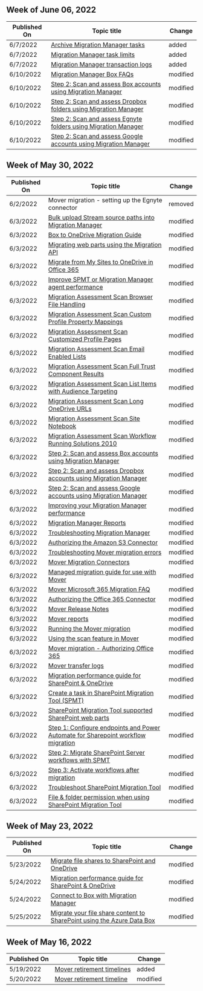 <!-- This file is generated automatically each week. Changes made to this file will be overwritten.-->



## Week of June 06, 2022


| Published On |Topic title | Change |
|------|------------|--------|
| 6/7/2022 | [Archive Migration Manager tasks](/SharepointMigration/mm-task-archive) | added |
| 6/7/2022 | [Migration Manager task limits](/SharepointMigration/mm-tasklimits) | added |
| 6/7/2022 | [Migration Manager transaction logs](/SharepointMigration/mm-transaction-logs) | added |
| 6/10/2022 | [Migration Manager Box FAQs](/SharepointMigration/mm-faqs-box) | modified |
| 6/10/2022 | [Step 2: Scan and assess Box accounts using Migration Manager](/SharepointMigration/mm-box-step2-scan-assess) | modified |
| 6/10/2022 | [Step 2: Scan and assess Dropbox folders using Migration Manager](/SharepointMigration/mm-dropbox-step2-scan-assess) | modified |
| 6/10/2022 | [Step 2: Scan and assess Egnyte folders using Migration Manager](/SharepointMigration/mm-egnyte-step2-scan-assess) | modified |
| 6/10/2022 | [Step 2: Scan and assess Google accounts using Migration Manager](/SharepointMigration/mm-google-step2-scan-assess) | modified |


## Week of May 30, 2022


| Published On |Topic title | Change |
|------|------------|--------|
| 6/2/2022 | Mover migration - setting up the Egnyte connector | removed |
| 6/3/2022 | [Bulk upload Stream source paths into Migration Manager](/SharepointMigration/mm-stream-csv) | modified |
| 6/3/2022 | [Box to OneDrive Migration Guide](/SharepointMigration/box-to-onedrive-and-sharepoint-migration-guide) | modified |
| 6/3/2022 | [Migrating web parts using the Migration API](/SharepointMigration/migration-web-parts-migrationapi) | modified |
| 6/3/2022 | [Migrate from My Sites to OneDrive in Office 365](/SharepointMigration/mysites-to-onedrive-migration-guide) | modified |
| 6/3/2022 | [Improve SPMT or Migration Manager agent performance](/SharepointMigration/spmt-performance-guidance) | modified |
| 6/3/2022 | [Migration Assessment Scan Browser File Handling](/SharepointMigration/migration-assessment-scan-browser-file-handling) | modified |
| 6/3/2022 | [Migration Assessment Scan Custom Profile Property Mappings](/SharepointMigration/migration-assessment-scan-custom-profile-property-mappings) | modified |
| 6/3/2022 | [Migration Assessment Scan Customized Profile Pages](/SharepointMigration/migration-assessment-scan-customized-profile-pages) | modified |
| 6/3/2022 | [Migration Assessment Scan Email Enabled Lists](/SharepointMigration/migration-assessment-scan-email-enabled-lists) | modified |
| 6/3/2022 | [Migration Assessment Scan Full Trust Component Results](/SharepointMigration/migration-assessment-scan-full-trust-component-results) | modified |
| 6/3/2022 | [Migration Assessment Scan List Items with Audience Targeting](/SharepointMigration/migration-assessment-scan-list-items-audience-targeting) | modified |
| 6/3/2022 | [Migration Assessment Scan Long OneDrive URLs](/SharepointMigration/migration-assessment-scan-long-onedrive-urls) | modified |
| 6/3/2022 | [Migration Assessment Scan Site Notebook](/SharepointMigration/migration-assessment-scan-site-notebook) | modified |
| 6/3/2022 | [Migration Assessment Scan Workflow Running Solutions 2010](/SharepointMigration/migration-assessment-scan-workflow-running-solutions-2010) | modified |
| 6/3/2022 | [Step 2: Scan and assess Box accounts using Migration Manager](/SharepointMigration/mm-box-step2-scan-assess) | modified |
| 6/3/2022 | [Step 2: Scan and assess Dropbox accounts using Migration Manager](/SharepointMigration/mm-dropbox-step2-scan-assess) | modified |
| 6/3/2022 | [Step 2: Scan and assess Google accounts using Migration Manager](/SharepointMigration/mm-google-step2-scan-assess) | modified |
| 6/3/2022 | [Improving your Migration Manager performance](/SharepointMigration/mm-performance) | modified |
| 6/3/2022 | [Migration Manager Reports](/SharepointMigration/mm-reports) | modified |
| 6/3/2022 | [Troubleshooting Migration Manager](/SharepointMigration/mm-troubleshoot) | modified |
| 6/3/2022 | [Authorizing the Amazon S3 Connector](/SharepointMigration/mover-amazons3) | modified |
| 6/3/2022 | [Troubleshooting Mover migration errors](/SharepointMigration/mover-error-faq) | modified |
| 6/3/2022 | [Mover Migration Connectors](/SharepointMigration/mover-manage-connectors) | modified |
| 6/3/2022 | [Managed migration guide for use with Mover](/SharepointMigration/mover-managed-migration-guide) | modified |
| 6/3/2022 | [Mover Microsoft 365 Migration FAQ](/SharepointMigration/mover-microsoft-365-faq) | modified |
| 6/3/2022 | [Authorizing the Office 365 Connector](/SharepointMigration/mover-o365) | modified |
| 6/3/2022 | [Mover Release Notes](/SharepointMigration/mover-release-notes) | modified |
| 6/3/2022 | [Mover reports](/SharepointMigration/mover-reports) | modified |
| 6/3/2022 | [Running the Mover migration](/SharepointMigration/mover-running-migration) | modified |
| 6/3/2022 | [Using the scan feature in Mover](/SharepointMigration/mover-scan) | modified |
| 6/3/2022 | [Mover migration - Authorizing Office 365](/SharepointMigration/mover-setup-m365-destination) | modified |
| 6/3/2022 | [Mover transfer logs](/SharepointMigration/mover-transfer-logs) | modified |
| 6/3/2022 | [Migration performance guide for SharePoint & OneDrive](/SharepointMigration/sharepoint-online-and-onedrive-migration-speed) | modified |
| 6/3/2022 | [Create a task in SharePoint Migration Tool (SPMT)](/SharepointMigration/spmt-create-task) | modified |
| 6/3/2022 | [SharePoint Migration Tool supported SharePoint web parts](/SharepointMigration/spmt-supported-webparts) | modified |
| 6/3/2022 | [Step 1: Configure endpoints and Power Automate for Sharepoint workflow migration](/SharepointMigration/spmt-workflow-step1) | modified |
| 6/3/2022 | [Step 2: Migrate SharePoint Server workflows with SPMT](/SharepointMigration/spmt-workflow-step2) | modified |
| 6/3/2022 | [Step 3: Activate workflows after migration](/SharepointMigration/spmt-workflow-step3) | modified |
| 6/3/2022 | [Troubleshoot SharePoint Migration Tool](/SharepointMigration/troubleshooting-common-spmt-issues) | modified |
| 6/3/2022 | [File & folder permission when using SharePoint Migration Tool](/SharepointMigration/understanding-permissions-when-migrating) | modified |


## Week of May 23, 2022


| Published On |Topic title | Change |
|------|------------|--------|
| 5/23/2022 | [Migrate file shares to SharePoint and OneDrive](/SharepointMigration/fileshare-to-odsp-migration-guide) | modified |
| 5/24/2022 | [Migration performance guide for SharePoint & OneDrive](/SharepointMigration/sharepoint-online-and-onedrive-migration-speed) | modified |
| 5/24/2022 | [Connect to Box with Migration Manager](/SharepointMigration/mm-box-step1-connect) | modified |
| 5/25/2022 | [Migrate your file share content to SharePoint using the Azure Data Box](/SharepointMigration/how-to-migrate-file-share-content-to-spo-using-azuredatabox) | modified |


## Week of May 16, 2022


| Published On |Topic title | Change |
|------|------------|--------|
| 5/19/2022 | [Mover retirement timelines](/SharepointMigration/mover-retirement-timeline) | added |
| 5/20/2022 | [Mover retirement timeline](/SharepointMigration/mover-retirement-timeline) | modified |
